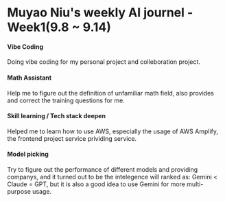 # Muyao Niu's weekly AI journel - Week1(9.8 ~ 9.14)

#### Vibe Coding
Doing vibe coding for my personal project and colleboration project.

#### Math Assistant
Help me to figure out the definition of unfamiliar math field, also provides and correct the training questions for me.

#### Skill learning / Tech stack deepen
Helped me to learn how to use AWS, especially the usage of AWS Amplify, the frontend project service prividing service.

#### Model picking
Try to figure out the performance of different models and providing companys, and it turned out to be the intelegence will ranked as: Gemini < Claude = GPT, but it is also a good idea to use Gemini for more multi-purpose usage.
